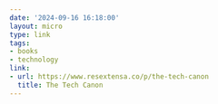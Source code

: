 ```yaml
---
date: '2024-09-16 16:18:00'
layout: micro
type: link
tags:
- books
- technology
link:
- url: https://www.resextensa.co/p/the-tech-canon
  title: The Tech Canon
---
```


